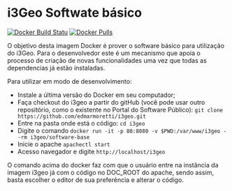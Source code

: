 # i3Geo Softwate básico 
[![Docker Build Statu](https://img.shields.io/docker/build/i3geo/software-base.svg)](https://hub.docker.com/r/i3geo/software-base/builds/)
[![Docker Pulls](https://img.shields.io/docker/pulls/i3geo/software-base.svg)](https://hub.docker.com/r/i3geo/software-base/builds/)

O objetivo desta imagem Docker é prover o software básico para utilização do i3Geo. Para o desenvolvedor este é um mecanismo que apoia o processo de criação de novas funcionalidades uma vez que todas as dependencias já estão instaladas.

Para utilizar em modo de desenvolvimento:

*  Instale a última versão do Docker em seu computador;
*  Faça checkout do i3geo a partir do gitHub (você pode usar outro repositório, como o existente no Portal do Software Público):
`git clone https://github.com/edmarmoretti/i3geo.git`
*  Entre na pasta onde está o código:
`cd i3geo`
*  Digite o comando
`docker run -it -p 80:8080 -v $PWD:/var/www/i3geo --rm i3geo/software-base`
*  Inicie o apache 
`apachectl start`
*  Acesso navegador e digite `http://localhost/i3geo`

O comando acima do docker faz com que o usuário entre na instância da imagem i3geo já com o código no DOC_ROOT do apache, sendo assim, basta escolher o editor de sua preferência e alterar o código.
